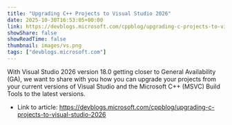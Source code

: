 ```yaml
---
title: "Upgrading C++ Projects to Visual Studio 2026"
date: 2025-10-30T16:53:05+00:00
link: https://devblogs.microsoft.com/cppblog/upgrading-c-projects-to-visual-studio-2026
showShare: false
showReadTime: false
thumbnail: images/vs.png
tags: ["devblogs.microsoft.com"]
---
```

With Visual Studio 2026 version 18.0 getting closer to General Availability (GA), we want to share with you how you can upgrade your projects from your current versions of Visual Studio and the Microsoft C++ (MSVC) Build Tools to the latest versions.

- Link to article: https://devblogs.microsoft.com/cppblog/upgrading-c-projects-to-visual-studio-2026